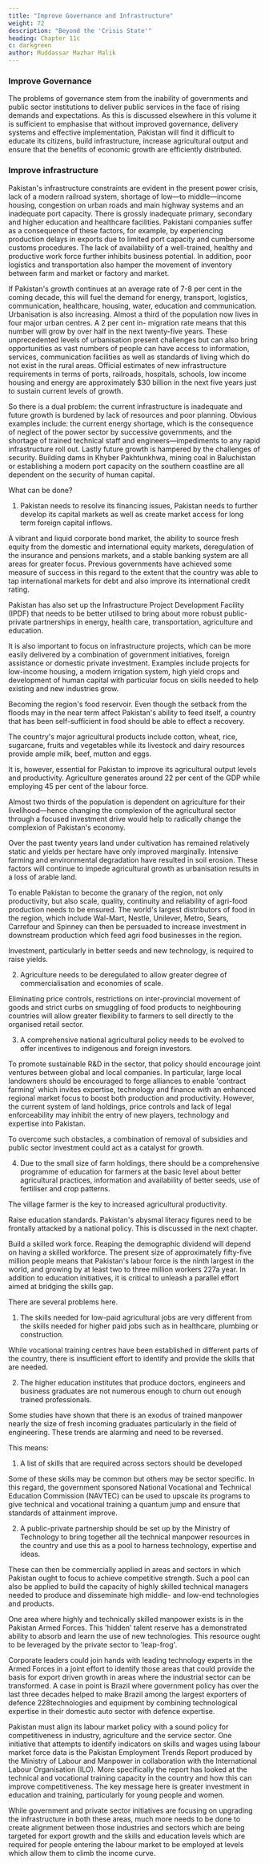 ```yaml
---
title: "Improve Governance and Infrastructure"
weight: 72
description: "Beyond the 'Crisis State'"
heading: Chapter 11c
c: darkgreen
author: Muddassar Mazhar Malik
---
```



### Improve Governance

The problems of governance stem from the inability of governments and public sector institutions to deliver public services in the face of rising demands and expectations. As this is discussed elsewhere in this volume it is sufficient to emphasise that without improved governance, delivery systems and effective implementation, Pakistan will find it difficult to educate its citizens, build infrastructure, increase agricultural output and ensure that the benefits of economic growth are efficiently distributed.


### Improve infrastructure

Pakistan's infrastructure constraints are evident in the present power crisis, lack of a modern railroad system, shortage of low—to middle—income housing, congestion on urban roads and main highway systems and an inadequate port capacity. There is grossly inadequate primary, secondary and higher education and healthcare facilities. Pakistani companies suffer as a consequence of these factors, for example, by experiencing production delays in exports due to limited port capacity and cumbersome customs procedures. The lack of availability of a well-trained, healthy and productive work force further inhibits business potential. In addition, poor logistics and transportation also hamper the movement of inventory between farm and market or factory and market.

If Pakistan's growth continues at an average rate of 7-8 per cent in the coming decade, this will fuel the demand for energy, transport, logistics, communication, healthcare, housing, water, education and communication. Urbanisation is also increasing. Almost a third of the population now lives in four major urban centres. A 2 per cent in- migration rate means that this number will grow by over half in the next twenty-five years. These unprecedented levels of urbanisation present challenges but can also bring opportunities as vast numbers of people can have access to information, services, communication facilities as well as standards of living which do not exist in the rural areas. Official estimates of new infrastructure requirements in terms of ports, railroads, hospitals, schools, low income housing and energy are approximately $30 billion in the next five years just to sustain current levels of growth.

So there is a dual problem: the current infrastructure is inadequate
and future growth is burdened by lack of resources and poor planning.
Obvious examples include: the current energy shortage, which is the
consequence of neglect of the power sector by successive governments, and
the shortage of trained technical staff and engineers—impediments to any
rapid infrastructure roll out. Lastly future growth is hampered by the
challenges of security. Building dams in Khyber Pakhtunkhwa, mining coal
in Baluchistan or establishing a modern port capacity on the southern
coastline are all dependent on the security of human capital.

What can be done? 

1. Pakistan needs to resolve its financing issues, Pakistan needs to further develop its capital markets as
well as create market access for long term foreign capital inflows. 

A vibrant and liquid corporate bond market, the ability to source fresh equity from the domestic and international equity markets, deregulation of the insurance and pensions markets, and a stable banking system are all areas for greater focus. Previous governments have achieved some measure of success in this regard to the extent that the country was able to tap international markets for debt and also improve its international credit rating.

Pakistan has also set up the Infrastructure Project Development Facility (IPDF) that needs to be better utilised to bring about more robust public-private partnerships in energy, health care, transportation, agriculture and education.

It is also important to focus on infrastructure projects, which can be more easily delivered by a combination of government initiatives, foreign assistance or domestic private investment. Examples include projects for low-income housing, a modern irrigation system, high yield crops and development of human capital with particular focus on skills needed to help existing and new industries grow.

Becoming the region's food reservoir. Even though the setback from the floods may in the near term affect Pakistan's ability to feed itself, a country that has been self-sufficient in food should be able to effect a recovery. 

The country's major agricultural products include cotton, wheat, rice, sugarcane, fruits and vegetables while its livestock and dairy resources provide ample milk, beef, mutton and eggs.

It is, however, essential for Pakistan to improve its agricultural output levels and productivity. Agriculture generates around 22 per cent of the GDP while employing 45 per cent of the labour force. 

Almost two thirds of the population is dependent on agriculture for their livelihood—hence changing the complexion of the agricultural sector through a focused investment drive would help to radically change the complexion of Pakistan's economy.

Over the past twenty years land under cultivation has remained
relatively static and yields per hectare have only improved marginally.
Intensive farming and environmental degradation have resulted in soil
erosion. These factors will continue to impede agricultural growth as
urbanisation results in a loss of arable land.

To enable Pakistan to become the granary of the region, not only
productivity, but also scale, quality, continuity and reliability of agri-food
production needs to be ensured. The world's largest distributors of food in
the region, which include Wal-Mart, Nestle, Unilever, Metro, Sears, Carrefour and Spinney can then be persuaded to increase investment in
downstream production which feed agri food businesses in the region.

Investment, particularly in better seeds and new technology, is required to
raise yields.

2. Agriculture needs to be deregulated to allow greater degree of commercialisation and economies of scale. 

Eliminating price controls, restrictions on inter-provincial movement of goods and strict curbs on smuggling of food products to neighbouring countries will allow greater flexibility to farmers to sell directly to the organised retail sector.

3. A comprehensive national agricultural policy needs to be evolved to offer incentives to indigenous and foreign investors. 

To promote sustainable R&D in the sector, that policy should encourage joint ventures
between global and local companies. In particular, large local landowners
should be encouraged to forge alliances to enable 'contract farming' which
invites expertise, technology and finance with an enhanced regional market
focus to boost both production and productivity. However, the current system
of land holdings, price controls and lack of legal enforceability may inhibit
the entry of new players, technology and expertise into Pakistan.

To overcome such obstacles, a combination of removal of subsidies and public sector investment could act as a catalyst for growth.

4. Due to the small size of farm holdings, there should be a comprehensive programme of education for farmers at the basic level about better agricultural practices, information and availability of better seeds, use of fertiliser and crop patterns. 

The village farmer is the key to increased agricultural productivity. 

Raise education standards. Pakistan's abysmal literacy figures need
to be frontally attacked by a national policy. This is discussed in the next
chapter.

Build a skilled work force. Reaping the demographic dividend will depend on having a skilled workforce. The present size of approximately fifty-five million people means that Pakistan's labour force is the ninth largest in the world, and growing by at least two to three million workers 227a year. In addition to education initiatives, it is critical to unleash a parallel effort aimed at bridging the skills gap.


There are several problems here.

1. The skills needed for low-paid agricultural jobs are very different from the skills needed for higher paid jobs such as in healthcare, plumbing or construction. 

While vocational training centres have been established in different parts of the country, there is insufficient effort to identify and provide the skills that are needed. 

2. The higher education institutes that produce doctors, engineers and business graduates are not numerous enough to churn out enough trained professionals. 

Some studies have shown that there is an exodus of trained manpower nearly the size of fresh incoming graduates particularly in the field of engineering. These trends are alarming and need
to be reversed.

This means:

1. A list of skills that are required across sectors should be developed

Some of these skills may be common but others may be sector specific. In this regard, the government sponsored National Vocational and
Technical Education Commission (NAVTEC) can be used to upscale its
programs to give technical and vocational training a quantum jump and
ensure that standards of attainment improve.

2. A public-private partnership should be set up by the Ministry of Technology to bring together all the technical manpower resources in
the country and use this as a pool to harness technology, expertise and ideas.

These can then be commercially applied in areas and sectors in which Pakistan ought to focus to achieve competitive strength. Such a pool
can also be applied to build the capacity of highly skilled technical managers needed to produce and disseminate high middle- and low-end technologies and products.

One area where highly and technically skilled manpower exists is in
the Pakistan Armed Forces. This 'hidden' talent reserve has a demonstrated
ability to absorb and learn the use of new technologies. This resource
ought to be leveraged by the private sector to 'leap-frog'. 

Corporate leaders could join hands with leading technology experts in the Armed Forces in a joint effort to identify those areas that could provide the basis for export driven growth in areas where the industrial sector can be transformed. A case in point is Brazil where government policy has over the last three decades helped to make Brazil among the largest exporters of defence 228technologies and equipment by combining technological expertise in their domestic auto sector with defence expertise.

Pakistan must  align its labour market policy with a sound policy for competitiveness in industry, agriculture and the service
sector. One initiative that attempts to identify indicators on skills and wages
using labour market force data is the Pakistan Employment Trends Report
produced by the Ministry of Labour and Manpower in collaboration with the
International Labour Organisation (ILO). More specifically the report has
looked at the technical and vocational training capacity in the country and
how this can improve competitiveness. The key message here is greater
investment in education and training, particularly for young people and
women.

While government and private sector initiatives are focusing on
upgrading the infrastructure in both these areas, much more needs to be
done to create alignment between those industries and sectors which are
being targeted for export growth and the skills and education levels which
are required for people entering the labour market to be employed at levels
which allow them to climb the income curve.
